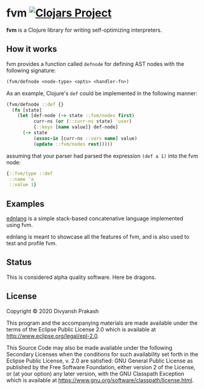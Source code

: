 # fvm [![Clojars Project](https://img.shields.io/clojars/v/fvm-project/fvm.svg)](https://clojars.org/fvm-project/fvm)

**fvm** is a Clojure library for writing self-optimizing interpreters.

## How it works

fvm provides a function called `defnode` for defining AST nodes with the following signature:

```clojure
(fvm/defnode <node-type> <opts> <handler-fn>)
```

As an example, Clojure's `def` could be implemented in the following manner:

```clojure
(fvm/defnode ::def {}
  (fn [state]
    (let [def-node (-> state ::fvm/nodes first)
          curr-ns (or (::curr-ns state) 'user)
          {::keys [name value]} def-node]
      (-> state
          (assoc-in [curr-ns ::vars name] value)
          (update ::fvm/nodes rest)))))
```

assuming that your parser had parsed the expression `(def a 1)` into the fvm node:

```clojure
{::fvm/type ::def
 ::name 'a
 ::value 1}
```

## Examples

[ednlang](https://github.com/fvm-project/ednlang) is a simple stack-based concatenative language implemented using fvm.

ednlang is meant to showcase all the features of fvm, and is also used to test and profile fvm.

## Status

This is considered alpha quality software. Here be dragons.

## License

Copyright © 2020 Divyansh Prakash

This program and the accompanying materials are made available under the
terms of the Eclipse Public License 2.0 which is available at
http://www.eclipse.org/legal/epl-2.0.

This Source Code may also be made available under the following Secondary
Licenses when the conditions for such availability set forth in the Eclipse
Public License, v. 2.0 are satisfied: GNU General Public License as published by
the Free Software Foundation, either version 2 of the License, or (at your
option) any later version, with the GNU Classpath Exception which is available
at https://www.gnu.org/software/classpath/license.html.
